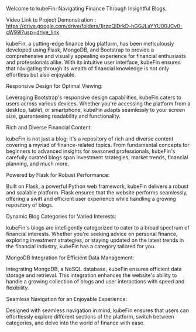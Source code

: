 Welcome to kubeFin: Navigating Finance Through Insightful Blogs,

Video Link to Project Demonstration : https://drive.google.com/drive/folders/1jrzpQlDrkD-hGGJLaYYU00JCv0-cW99l?usp=drive_link

kubeFin, a cutting-edge finance blog platform, has been meticulously developed using Flask, MongoDB, and Bootstrap to provide a comprehensive and visually appealing experience for financial enthusiasts and professionals alike. With its intuitive user interface, kubeFin ensures that navigating through its wealth of financial knowledge is not only effortless but also enjoyable.

Responsive Design for Optimal Viewing:

Leveraging Bootstrap's responsive design capabilities, kubeFin caters to users across various devices. Whether you're accessing the platform from a desktop, tablet, or smartphone, kubeFin adapts seamlessly to your screen size, guaranteeing readability and functionality.

Rich and Diverse Financial Content:

kubeFin is not just a blog; it's a repository of rich and diverse content covering a myriad of finance-related topics. From fundamental concepts for beginners to advanced insights for seasoned professionals, kubeFin's carefully curated blogs span investment strategies, market trends, financial planning, and much more.

Powered by Flask for Robust Performance:

Built on Flask, a powerful Python web framework, kubeFin delivers a robust and scalable platform. Flask ensures that the website performs seamlessly, offering a swift and efficient user experience while handling a growing repository of blogs.

Dynamic Blog Categories for Varied Interests:

kubeFin's blogs are intelligently categorized to cater to a broad spectrum of financial interests. Whether you're seeking advice on personal finance, exploring investment strategies, or staying updated on the latest trends in the financial industry, kubeFin has a category tailored for you.

MongoDB Integration for Efficient Data Management:

Integrating MongoDB, a NoSQL database, kubeFin ensures efficient data storage and retrieval. This integration enhances the website's ability to handle a growing collection of blogs and user interactions with speed and flexibility.

Seamless Navigation for an Enjoyable Experience:

Designed with seamless navigation in mind, kubeFin ensures that users can effortlessly explore different sections of the platform, switch between categories, and delve into the world of finance with ease.
